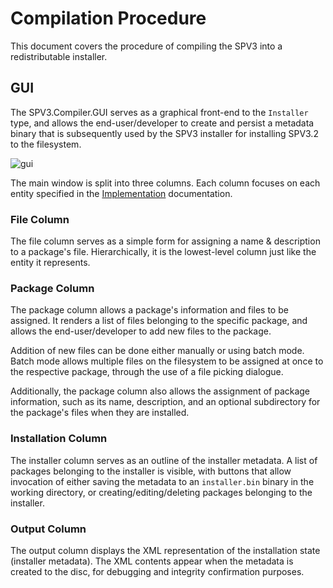 # Compilation Procedure

This document covers the procedure of compiling the SPV3 into a redistributable installer.

## GUI

The SPV3.Compiler.GUI serves as a graphical front-end to the `Installer` type, and allows the end-user/developer to
create and persist a metadata binary that is subsequently used by the SPV3 installer for installing SPV3.2 to the
filesystem.

![gui](https://user-images.githubusercontent.com/10241434/49721154-8e761080-fc9c-11e8-9247-c0e10a4f1b2a.png)

The main window is split into three columns. Each column focuses on each entity specified in the
[Implementation](implementation.md) documentation.

### File Column

The file column serves as a simple form for assigning a name & description to a package's file. Hierarchically, it is
the lowest-level column just like the entity it represents.

### Package Column

The package column allows a package's information and files to be assigned. It renders a list of files belonging to the
specific package, and allows the end-user/developer to add new files to the package.

Addition of new files can be done either manually or using batch mode. Batch mode allows multiple files on the
filesystem to be assigned at once to the respective package, through the use of a file picking dialogue.

Additionally, the package column also allows the assignment of package information, such as its name, description, and
an optional subdirectory for the package's files when they are installed.

### Installation Column

The installer column serves as an outline of the installer metadata. A list of packages belonging to the installer is
visible, with buttons that allow invocation of either saving the metadata to an `installer.bin` binary in the working
directory, or creating/editing/deleting packages belonging to the installer.

### Output Column

The output column displays the XML representation of the installation state (installer metadata). The XML contents
appear when the metadata is created to the disc, for debugging and integrity confirmation purposes.